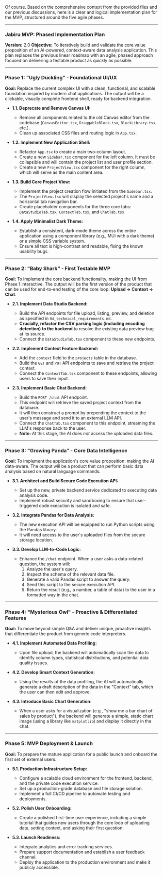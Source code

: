 Of course. Based on the comprehensive context from the provided files and our previous discussions, here is a clear and logical implementation plan for the MVP, structured around the five agile phases.

---

### **Jabiru MVP: Phased Implementation Plan**

**Version:** 2.0
**Objective:** To iteratively build and validate the core value proposition of an AI-powered, context-aware data analysis application. This plan replaces the previous linear roadmap with an agile, phased approach focused on delivering a testable product as quickly as possible.

---

### **Phase 1: "Ugly Duckling" - Foundational UI/UX**

**Goal:** Replace the current complex UI with a clean, functional, and scalable foundation inspired by modern chat applications. The output will be a clickable, visually complete frontend shell, ready for backend integration.

- **1.1. Deprecate and Remove Canvas UI:**

  - Remove all components related to the old Canvas editor from the codebase (`CanvasEditor.tsx`, `DraggableBlock.tsx`, `BlockLibrary.tsx`, etc.).
  - Clean up associated CSS files and routing logic in `App.tsx`.

- **1.2. Implement New Application Shell:**

  - Refactor `App.tsx` to create a main two-column layout.
  - Create a new `Sidebar.tsx` component for the left column. It must be collapsible and will contain the project list and user profile section.
  - Create a new `ProjectView.tsx` component for the right column, which will serve as the main content area.

- **1.3. Build Core Project View:**

  - Implement the project creation flow initiated from the `Sidebar.tsx`.
  - The `ProjectView.tsx` will display the selected project's name and a horizontal tab navigation bar.
  - Create placeholder components for the three core tabs: `DataStudioTab.tsx`, `ContextTab.tsx`, and `ChatTab.tsx`.

- **1.4. Apply Minimalist Dark Theme:**
  - Establish a consistent, dark-mode theme across the entire application using a component library (e.g., MUI with a dark theme) or a simple CSS variable system.
  - Ensure all text is high-contrast and readable, fixing the known usability bugs.

---

### **Phase 2: "Baby Shark" - First Testable MVP**

**Goal:** To implement the core backend functionality, making the UI from Phase 1 interactive. The output will be the first version of the product that can be used for end-to-end testing of the core loop: **Upload -> Context -> Chat**.

- **2.1. Implement Data Studio Backend:**

  - Build the API endpoints for file upload, listing, preview, and deletion as specified in `04_technical_requirements.md`.
  - **Crucially, refactor the CSV parsing logic (including encoding detection) to the backend** to resolve the existing data preview bug at its source.
  - Connect the `DataStudioTab.tsx` component to these new endpoints.

- **2.2. Implement Context Feature Backend:**

  - Add the `context` field to the `projects` table in the database.
  - Build the `GET` and `PUT` API endpoints to save and retrieve the project context.
  - Connect the `ContextTab.tsx` component to these endpoints, allowing users to save their input.

- **2.3. Implement Basic Chat Backend:**
  - Build the `POST /chat` API endpoint.
  - This endpoint will retrieve the saved project context from the database.
  - It will then construct a prompt by prepending the context to the user's message and send it to an external LLM API.
  - Connect the `ChatTab.tsx` component to this endpoint, streaming the LLM's response back to the user.
  - **Note:** At this stage, the AI does _not_ access the uploaded data files.

---

### **Phase 3: "Growing Panda" - Core Data Intelligence**

**Goal:** To implement the application's core value proposition: making the AI data-aware. The output will be a product that can perform basic data analysis based on natural language commands.

- **3.1. Architect and Build Secure Code Execution API:**

  - Set up the new, private backend service dedicated to executing data analysis code.
  - Implement robust security and sandboxing to ensure that user-triggered code execution is isolated and safe.

- **3.2. Integrate Pandas for Data Analysis:**

  - The new execution API will be equipped to run Python scripts using the Pandas library.
  - It will need access to the user's uploaded files from the secure storage location.

- **3.3. Develop LLM-to-Code Logic:**
  - Enhance the `/chat` endpoint. When a user asks a data-related question, the system will:
    1.  Analyze the user's query.
    2.  Inspect the schema of the relevant data file.
    3.  Generate a valid Pandas script to answer the query.
    4.  Send this script to the secure execution API.
    5.  Return the result (e.g., a number, a table of data) to the user in a formatted way in the chat.

---

### **Phase 4: "Mysterious Owl" - Proactive & Differentiated Features**

**Goal:** To move beyond simple Q&A and deliver unique, proactive insights that differentiate the product from generic code interpreters.

- **4.1. Implement Automated Data Profiling:**

  - Upon file upload, the backend will automatically scan the data to identify column types, statistical distributions, and potential data quality issues.

- **4.2. Develop Smart Context Generation:**

  - Using the results of the data profiling, the AI will automatically generate a draft description of the data in the "Context" tab, which the user can then edit and approve.

- **4.3. Introduce Basic Chart Generation:**
  - When a user asks for a visualization (e.g., "show me a bar chart of sales by product"), the backend will generate a simple, static chart image (using a library like `matplotlib`) and display it directly in the chat.

---

### **Phase 5: MVP Deployment & Launch**

**Goal:** To prepare the mature application for a public launch and onboard the first set of external users.

- **5.1. Production Infrastructure Setup:**

  - Configure a scalable cloud environment for the frontend, backend, and the private code execution service.
  - Set up a production-grade database and file storage solution.
  - Implement a full CI/CD pipeline to automate testing and deployments.

- **5.2. Polish User Onboarding:**

  - Create a polished first-time user experience, including a simple tutorial that guides new users through the core loop of uploading data, setting context, and asking their first question.

- **5.3. Launch Readiness:**
  - Integrate analytics and error tracking services.
  - Prepare support documentation and establish a user feedback channel.
  - Deploy the application to the production environment and make it publicly accessible.
